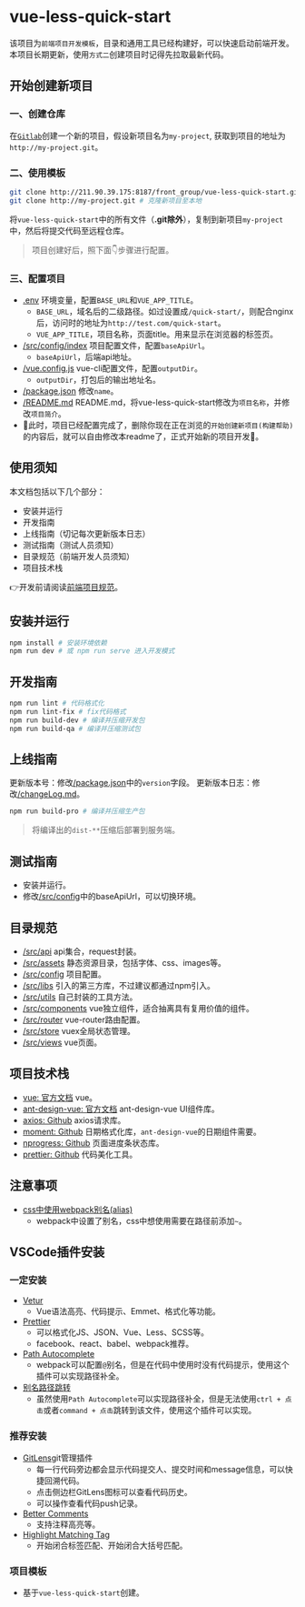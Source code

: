# vue-less-quick-start

<!-- 构建帮助 start -->

该项目为`前端项目开发模板`，目录和通用工具已经构建好，可以快速启动前端开发。
本项目长期更新，使用`方式二`创建项目时记得先拉取最新代码。

## 开始创建新项目

### 一、创建仓库

在[`Gitlab`](http://211.90.39.175:8187/)创建一个新的项目，假设新项目名为`my-project`, 获取到项目的地址为`http://my-project.git`。

### 二、使用模板

```bash
git clone http://211.90.39.175:8187/front_group/vue-less-quick-start.git # 克隆vue-less-quick-start至本地
git clone http://my-project.git # 克隆新项目至本地
```
将`vue-less-quick-start`中的所有文件（**.git除外**），复制到新项目`my-project`中，然后将提交代码至远程仓库。

> 项目创建好后，照下面👇步骤进行配置。

### 三、配置项目

- [.env](/.env) 环境变量，配置`BASE_URL`和`VUE_APP_TITLE`。
  - `BASE_URL`，域名后的二级路径。如过设置成`/quick-start/`，则配合nginx后，访问时的地址为`http://test.com/quick-start`。
  - `VUE_APP_TITLE`，项目名称，页面title。用来显示在浏览器的标签页。
- [/src/config/index](/src/config/index.js) 项目配置文件，配置`baseApiUrl`。
  - `baseApiUrl`，后端api地址。
- [/vue.config.js](/vue.config.js) vue-cli配置文件，配置`outputDir`。
  - `outputDir`，打包后的输出地址名。
- [/package.json](/package.json) 修改`name`。
- [/README.md](/README.md) README.md，将vue-less-quick-start修改为`项目名称`，并修改`项目简介`。
- 👏此时，项目已经配置完成了，删除你现在正在浏览的`开始创建新项目(构建帮助)`的内容后，就可以自由修改本readme了，正式开始新的项目开发🤨。

<!-- 构建帮助 end -->

## 使用须知

本文档包括以下几个部分：

- 安装并运行
- 开发指南
- 上线指南（切记每次更新版本日志）
- 测试指南（测试人员须知）
- 目录规范（前端开发人员须知）
- 项目技术栈

👉开发前请阅读[前端项目规范](./docs/前端项目规范.md)。

## 安装并运行

```bash
npm install # 安装环境依赖
npm run dev # 或 npm run serve 进入开发模式
```

## 开发指南

```bash
npm run lint # 代码格式化
npm run lint-fix # fix代码格式
npm run build-dev # 编译并压缩开发包
npm run build-qa # 编译并压缩测试包
```

## 上线指南

更新版本号：修改[/package.json](/package.json)中的`version`字段。
更新版本日志：修改[/changeLog.md](/changeLog.md)。
```bash
npm run build-pro # 编译并压缩生产包
```
> 将编译出的`dist-**`压缩后部署到服务端。

## 测试指南

- 安装并运行。
- 修改[/src/config](/src/config/index.js)中的baseApiUrl，可以切换环境。

## 目录规范

- [/src/api](/src/api/index.js) api集合，request封装。
- [/src/assets](/src/assets/) 静态资源目录，包括字体、css、images等。
- [/src/config](/src/config/index.js) 项目配置。
- [/src/libs](/src/libs/) 引入的第三方库，不过建议都通过npm引入。
- [/src/utils](/src/utils/) 自己封装的工具方法。
- [/src/components](/src/components/) vue独立组件，适合抽离具有复用价值的组件。
- [/src/router](/src/router/) vue-router路由配置。
- [/src/store](/src/store/) vuex全局状态管理。
- [/src/views](/src/views/) vue页面。

## 项目技术栈

- [vue: 官方文档](https://cn.vuejs.org/index.html) vue。
- [ant-design-vue: 官方文档](https://antdv.com/docs/vue/introduce-cn/) ant-design-vue UI组件库。
- [axios: Github](https://github.com/axios/axios) axios请求库。
- [moment: Github](https://github.com/moment/moment) 日期格式化库，`ant-design-vue`的日期组件需要。
- [nprogress: Github](https://github.com/rstacruz/nprogress) 页面进度条状态库。
- [prettier: Github](https://github.com/prettier/prettier) 代码美化工具。

## 注意事项

- [css中使用webpack别名(alias)](https://www.jianshu.com/p/ef565d7cce71)
  - webpack中设置了别名，css中想使用需要在路径前添加`~`。

## VSCode插件安装

### 一定安装

- [Vetur](https://marketplace.visualstudio.com/items?itemName=octref.vetur) 
  - Vue语法高亮、代码提示、Emmet、格式化等功能。
- [Prettier](https://marketplace.visualstudio.com/items?itemName=esbenp.prettier-vscode) 
  - 可以格式化JS、JSON、Vue、Less、SCSS等。
  - facebook、react、babel、webpack推荐。
- [Path Autocomplete](https://marketplace.visualstudio.com/items?itemName=ionutvmi.path-autocomplete)
  - webpack可以配置`@`别名，但是在代码中使用时没有代码提示，使用这个插件可以实现路径补全。
- [别名路径跳转](https://marketplace.visualstudio.com/items?itemName=lihuiwang.vue-alias-skip)
  - 虽然使用`Path Autocomplete`可以实现路径补全，但是无法使用`ctrl + 点击`或者`command + 点击`跳转到该文件，使用这个插件可以实现。

### 推荐安装

- [GitLens](https://marketplace.visualstudio.com/items?itemName=eamodio.gitlens)git管理插件
  - 每一行代码旁边都会显示代码提交人、提交时间和message信息，可以快捷回溯代码。
  - 点击侧边栏GitLens图标可以查看代码历史。
  - 可以操作查看代码push记录。
- [Better Comments](https://marketplace.visualstudio.com/items?itemName=aaron-bond.better-comments)
  - 支持注释高亮等。
- [Highlight Matching Tag](https://marketplace.visualstudio.com/items?itemName=vincaslt.highlight-matching-tag)
  - 开始闭合标签匹配、开始闭合大括号匹配。

### 项目模板

- 基于`vue-less-quick-start`创建。
